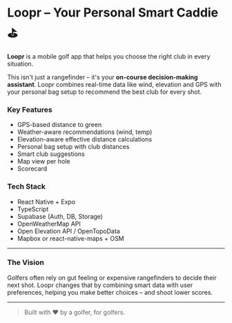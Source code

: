 # Loopr – Your Personal Smart Caddie ⛳

**Loopr** is a mobile golf app that helps you choose the right club in every situation.

This isn't just a rangefinder – it's your **on-course decision-making assistant**. Loopr combines real-time data like wind, elevation and GPS with your personal bag setup to recommend the best club for every shot.

### Key Features

- GPS-based distance to green
- Weather-aware recommendations (wind, temp)
- Elevation-aware effective distance calculations
- Personal bag setup with club distances
- Smart club suggestions
- Map view per hole
- Scorecard

### Tech Stack

- React Native + Expo
- TypeScript
- Supabase (Auth, DB, Storage)
- OpenWeatherMap API
- Open Elevation API / OpenTopoData
- Mapbox or react-native-maps + OSM

---

### The Vision

Golfers often rely on gut feeling or expensive rangefinders to decide their next shot. Loopr changes that by combining smart data with user preferences, helping you make better choices – and shoot lower scores.

---

> Built with ❤️ by a golfer, for golfers.

